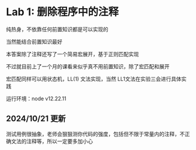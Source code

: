 # Lab 1: 删除程序中的注释

纯热身，不依靠任何前置知识都是可以实现的

当然能结合前置知识最好

本答案除了注释还写了一个简易宏展开，基于正则匹配实现

不过就目前上了一个月的课看来似乎真不用前置知识，除了宏匹配和展开

宏匹配同样可以用状态机，LL(1) 文法实现，当然 LL1文法在实验三会进行具体实践

运行环境：node v12.22.11

## 2024/10/21 更新

测试用例很抽象，老师会狠狠测你代码的强度，包括但不限于常量内的注释，不正确文法的注释等，所以一定要多加小心